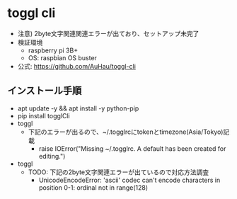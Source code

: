 # toggl cli

* 注意) 2byte文字関連関連エラーが出ており、セットアップ未完了
* 検証環境
  * raspberry pi 3B+
  * OS: raspbian OS buster
* 公式: https://github.com/AuHau/toggl-cli

## インストール手順

* apt update -y && apt install -y python-pip
* pip install togglCli
* toggl
  * 下記のエラーが出るので、~/.togglrcにtokenとtimezone(Asia/Tokyo)記載
    * raise IOError("Missing ~/.togglrc. A default has been created for editing.")
* toggl
  * TODO: 下記の2byte文字関連エラーが出ているので対応方法調査
    * UnicodeEncodeError: 'ascii' codec can't encode characters in position 0-1: ordinal not in range(128)
